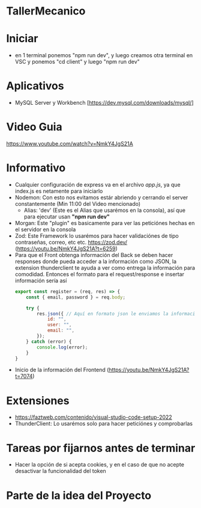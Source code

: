 # TallerMecanico

# Iniciar
- en 1 terminal ponemos "npm run dev", y luego creamos otra terminal en VSC y ponemos "cd client" y luego "npm run dev"

# Aplicativos
- MySQL Server y Workbench [https://dev.mysql.com/downloads/mysql/]

# Video Guia
https://www.youtube.com/watch?v=NmkY4JgS21A

# Informativo
- Cualquier configuración de express va en el archivo *app.js*, ya que index.js es netamente para iniciarlo
- Nodemon: Con esto nos evitamos estár abriendo y cerrando el server constantemente (Min 11:00 del Video mencionado)
    * Alias: 'dev' (Este es el Alias que usarémos en la consola), así que para ejecutar usan **"npm run dev"**
- Morgan: Este "plugin" es basicamente para ver las peticiónes hechas en el servidor en la consola
- Zod: Este Framework lo usarémos para hacer validaciónes de tipo contraseñas, correo, etc etc. https://zod.dev/ (https://youtu.be/NmkY4JgS21A?t=6259)
- Para que el Front obtenga información del Back se deben hacer responses donde pueda acceder a la información como JSON, la extension thunderclient te ayuda a ver como entrega la información para comodidad. Entonces el formato para el request/response e insertar información sería así
    ``` js
    export const register = (req, res) => {
        const { email, password } = req.body;

        try {
            res.json({ // Aquí en formato json le enviamos la información al Front
                id: "",
                user: "",
                email: "",
            });
        } catch (error) {
            console.log(error);
        }
    }
    ```
- Inicio de la información del Frontend (https://youtu.be/NmkY4JgS21A?t=7074)

# Extensiones
- https://faztweb.com/contenido/visual-studio-code-setup-2022
- ThunderClient: Lo usarémos solo para hacer peticiónes y comprobarlas

# Tareas por fijarnos antes de terminar
- Hacer la opción de si acepta cookies, y en el caso de que no acepte desactivar la funcionalidad del token

# Parte de la idea del Proyecto
